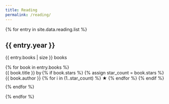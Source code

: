 ```yaml
---
title: Reading
permalink: /reading/
---
```


<div>
{% for entry in site.data.reading.list %}
    <div>
        <h2>{{ entry.year }}</h2>
        <p>{{ entry.books | size }} books</p>
        <ul style="list-style-type: none; padding: 0;">
            {% for book in entry.books %}
                <li style="display: flex; justify-content: space-between; align-items: center; margin-bottom: 10px;">
                    <a href="{{ book.link }}" target="_blank" rel="nofollow noopener" style="flex-grow: 1; text-decoration: none;">
                        {{ book.title }} by {{ book.author }}
                    </a>
                    <span>
                        {% if book.stars %}
                            {% assign star_count = book.stars %}
                            {% for i in (1..star_count) %}
                                ★
                            {% endfor %}
                        {% endif %}
                    </span>
                </li>
            {% endfor %}
        </ul>
    </div>
{% endfor %}
</div>
